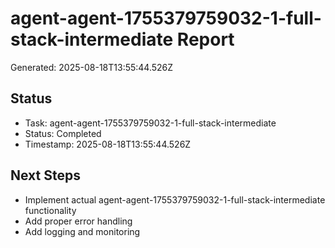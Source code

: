 # agent-agent-1755379759032-1-full-stack-intermediate Report

Generated: 2025-08-18T13:55:44.526Z

## Status
- Task: agent-agent-1755379759032-1-full-stack-intermediate
- Status: Completed
- Timestamp: 2025-08-18T13:55:44.526Z

## Next Steps
- Implement actual agent-agent-1755379759032-1-full-stack-intermediate functionality
- Add proper error handling
- Add logging and monitoring
